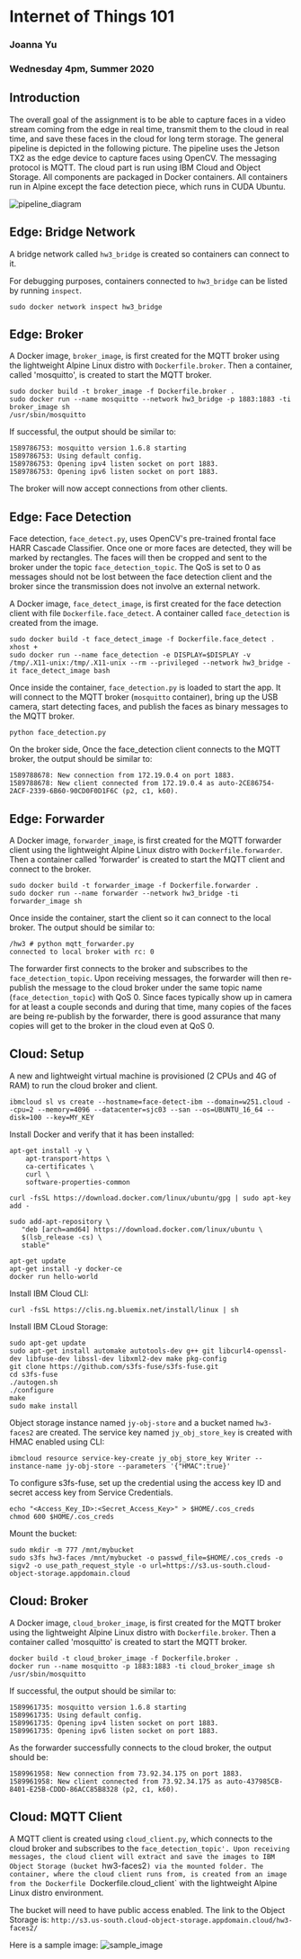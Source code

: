 # Internet of Things 101
### Joanna Yu
### Wednesday 4pm, Summer 2020

## Introduction
The overall goal of the assignment is to be able to capture faces in a video stream coming from the edge in real time, transmit them to the cloud in real time, and save these faces in the cloud for long term storage. The general pipeline is depicted in the following picture. The pipeline uses the Jetson TX2 as the edge device to capture faces using OpenCV. The messaging protocol is MQTT. The cloud part is run using IBM Cloud and Object Storage. All components are packaged in Docker containers. All containers run in Alpine except the face detection piece, which runs in CUDA Ubuntu.

![pipeline_diagram](/IoT_101/hw03.png)

## Edge: Bridge Network
A bridge network called `hw3_bridge` is created so containers can connect to it.

For debugging purposes, containers connected to `hw3_bridge` can be listed by running `inspect`.

`sudo docker network inspect hw3_bridge`

## Edge: Broker
A Docker image, `broker_image`, is first created for the MQTT broker using the lightweight Alpine Linux distro with `Dockerfile.broker`. Then a container, called 'mosquitto', is created to start the MQTT broker. 

```
sudo docker build -t broker_image -f Dockerfile.broker .
sudo docker run --name mosquitto --network hw3_bridge -p 1883:1883 -ti broker_image sh
/usr/sbin/mosquitto
```

If successful, the output should be similar to:
```
1589786753: mosquitto version 1.6.8 starting
1589786753: Using default config.
1589786753: Opening ipv4 listen socket on port 1883.
1589786753: Opening ipv6 listen socket on port 1883.
```
The broker will now accept connections from other clients. 

## Edge: Face Detection 
Face detection, `face_detect.py`, uses OpenCV's pre-trained frontal face HARR Cascade Classifier. Once one or more faces are detected, they will be marked by rectangles. The faces will then be cropped and sent to the broker under the topic `face_detection_topic`. The QoS is set to 0 as messages should not be lost between the face detection client and the broker since the transmission does not involve an external network.  
   
A Docker image, `face_detect_image`, is first created for the face detection client with file `Dockerfile.face_detect`. A container called `face_detection` is created from the image.
```
sudo docker build -t face_detect_image -f Dockerfile.face_detect .
xhost +
sudo docker run --name face_detection -e DISPLAY=$DISPLAY -v /tmp/.X11-unix:/tmp/.X11-unix --rm --privileged --network hw3_bridge -it face_detect_image bash
```
Once inside the container, `face_detection.py` is loaded to start the app. It will connect to the MQTT broker (`mosquitto` container), bring up the USB camera, start detecting faces, and publish the faces as binary messages to the MQTT broker. 

`python face_detection.py`

On the broker side, Once the face_detection client connects to the MQTT broker, the output should be similar to:
```
1589788678: New connection from 172.19.0.4 on port 1883.
1589788678: New client connected from 172.19.0.4 as auto-2CE86754-2ACF-2339-6B60-90CD0F0D1F6C (p2, c1, k60).
```

## Edge: Forwarder
A Docker image, `forwarder_image`, is first created for the MQTT forwarder client using the lightweight Alpine Linux distro with `Dockerfile.forwarder`. Then a container called 'forwarder' is created to start the MQTT client and connect to the broker.
```
sudo docker build -t forwarder_image -f Dockerfile.forwarder .
sudo docker run --name forwarder --network hw3_bridge -ti forwarder_image sh
```
Once inside the container, start the client so it can connect to the local broker. The output should be similar to:
```
/hw3 # python mqtt_forwarder.py 
connected to local broker with rc: 0
```

The forwarder first connects to the broker and subscribes to the `face_detection_topic`. Upon receiving messages, the forwarder will then re-publish the message to the cloud broker under the same topic name (`face_detection_topic`) with QoS 0. Since faces typically show up in camera for at least a couple seconds and during that time, many copies of the faces are being re-publish by the forwarder, there is good assurance that many copies will get to the broker in the cloud even at QoS 0.

## Cloud: Setup

A new and lightweight virtual machine is provisioned (2 CPUs and 4G of RAM) to run the cloud broker and client.

`ibmcloud sl vs create --hostname=face-detect-ibm --domain=w251.cloud --cpu=2 --memory=4096 --datacenter=sjc03 --san --os=UBUNTU_16_64 --disk=100 --key=MY_KEY`

Install Docker and verify that it has been installed:
```
apt-get install -y \
    apt-transport-https \
    ca-certificates \
    curl \
    software-properties-common
	
curl -fsSL https://download.docker.com/linux/ubuntu/gpg | sudo apt-key add -

sudo add-apt-repository \
   "deb [arch=amd64] https://download.docker.com/linux/ubuntu \
   $(lsb_release -cs) \
   stable"

apt-get update
apt-get install -y docker-ce
docker run hello-world
```
Install IBM Cloud CLI:

`curl -fsSL https://clis.ng.bluemix.net/install/linux | sh`

Install IBM CLoud Storage:
```
sudo apt-get update
sudo apt-get install automake autotools-dev g++ git libcurl4-openssl-dev libfuse-dev libssl-dev libxml2-dev make pkg-config
git clone https://github.com/s3fs-fuse/s3fs-fuse.git
cd s3fs-fuse
./autogen.sh
./configure
make
sudo make install
```

Object storage instance named `jy-obj-store` and a bucket named `hw3-faces2` are created. The service key named `jy_obj_store_key` is created with HMAC enabled using CLI:

`ibmcloud resource service-key-create jy_obj_store_key Writer --instance-name jy-obj-store --parameters '{"HMAC":true}'`

To configure s3fs-fuse, set up the credential using the access key ID and secret access key from Service Credentials.
```
echo "<Access_Key_ID>:<Secret_Access_Key>" > $HOME/.cos_creds
chmod 600 $HOME/.cos_creds
```

Mount the bucket:
```
sudo mkdir -m 777 /mnt/mybucket
sudo s3fs hw3-faces /mnt/mybucket -o passwd_file=$HOME/.cos_creds -o sigv2 -o use_path_request_style -o url=https://s3.us-south.cloud-object-storage.appdomain.cloud
```
## Cloud: Broker
A Docker image, `cloud_broker_image`, is first created for the MQTT broker using the lightweight Alpine Linux distro with `Dockerfile.broker`. Then a container called 'mosquitto' is created to start the MQTT broker.
```
docker build -t cloud_broker_image -f Dockerfile.broker .
docker run --name mosquitto -p 1883:1883 -ti cloud_broker_image sh
/usr/sbin/mosquitto
```
If successful, the output should be similar to:
```
1589961735: mosquitto version 1.6.8 starting
1589961735: Using default config.
1589961735: Opening ipv4 listen socket on port 1883.
1589961735: Opening ipv6 listen socket on port 1883.
```

As the forwarder successfully connects to the cloud broker, the output should be:
```
1589961958: New connection from 73.92.34.175 on port 1883.
1589961958: New client connected from 73.92.34.175 as auto-437985CB-8401-E25B-CDDD-86ACC85B8328 (p2, c1, k60).
```

## Cloud: MQTT Client
A MQTT client is created using `cloud_client.py`, which connects to the cloud broker and subscribes to the `face_detection_topic'. Upon receiving messages, the cloud client will extract and save the images to IBM Object Storage (bucket `hw3-faces2`) via the mounted folder. The container, where the cloud client runs from, is created from an image from the Dockerfile `Dockerfile.cloud_client` with the lightweight Alpine Linux distro environment.

The bucket will need to have public access enabled. The link to the Object Storage is: `http://s3.us-south.cloud-object-storage.appdomain.cloud/hw3-faces2/` 

Here is a sample image:
![sample_image](/IoT_101/img_99.png)